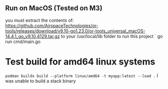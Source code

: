 ## Run on MacOS (Tested on M3)
you must extract the contents of: https://github.com/AirspaceTechnologies/or-tools/releases/download/v9.10-go1.23.0/or-tools_universal_macOS-14.4.1_go_v9.10.4129.tar.gz
to your /usr/local/lib folder to run this project
` go run cmd/main.go

# Test build for amd64 linux systems
`podman buildx build --platform linux/amd64 -t myapp:latest --load .`
I was unable to build a stack binary